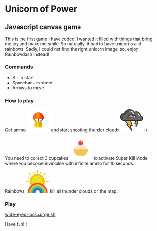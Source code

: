 # Unicorn of Power

## Javascript canvas game

This is the first game I have coded. I wanted it filled with things that bring me joy and make me smile. So naturally, it had to have unicorns and rainbows. Sadly, I could not find the right unicorn image, so, enjoy Rainbowdash instead!

### Commands

- S - to start
- Spacebar - to shoot
- Arrows to move

### How to play

Get ammo <img src="./images/ammo.png"> and start shooting thunder clouds <img src="./images/enemy.png"> :)

You need to collect 3 cupcakes <img src="./images/cupcake.png"> to activate Super Kill Mode where you become invincible with infinite ammo for 10 seconds.

Rainbows <img src="./images/rainbow.png"> kill all thunder clouds on the map.

### Play

[wide-eyed-loss.surge.sh](http://wide-eyed-loss.surge.sh)

Have fun!!!
